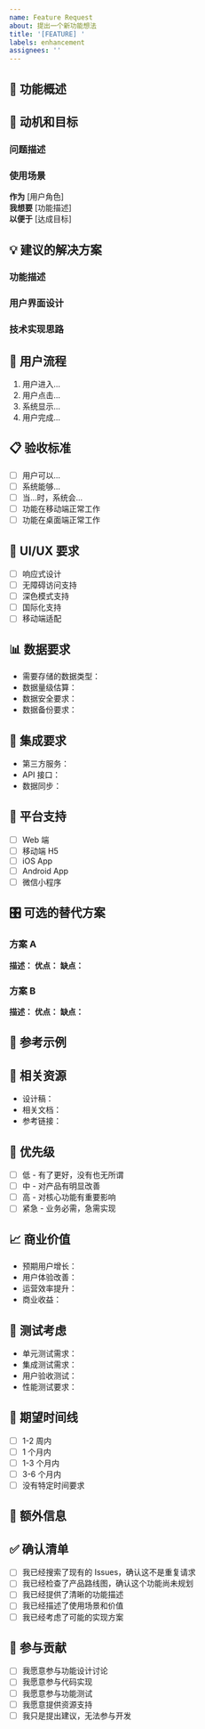 ```yaml
---
name: Feature Request
about: 提出一个新功能想法
title: '[FEATURE] '
labels: enhancement
assignees: ''
---
```


## 🚀 功能概述
<!-- 简洁地描述您想要的功能 -->

## 🎯 动机和目标
<!-- 描述这个功能解决什么问题，或者为什么需要这个功能 -->

### 问题描述
<!-- 您遇到了什么问题？ -->

### 使用场景
<!-- 描述具体的使用场景 -->
**作为** [用户角色]  
**我想要** [功能描述]  
**以便于** [达成目标]

## 💡 建议的解决方案
<!-- 详细描述您希望如何实现这个功能 -->

### 功能描述
<!-- 详细描述功能的行为和特性 -->

### 用户界面设计
<!-- 如果涉及 UI 变更，请描述或提供设计稿 -->

### 技术实现思路
<!-- 如果您有技术实现的想法，请分享 -->

## 🔄 用户流程
<!-- 描述用户如何使用这个功能 -->
1. 用户进入...
2. 用户点击...
3. 系统显示...
4. 用户完成...

## 📋 验收标准
<!-- 定义功能完成的标准，什么情况下算是实现了这个功能 -->
- [ ] 用户可以...
- [ ] 系统能够...
- [ ] 当...时，系统会...
- [ ] 功能在移动端正常工作
- [ ] 功能在桌面端正常工作

## 🎨 UI/UX 要求
<!-- 如果有界面相关的要求 -->
- [ ] 响应式设计
- [ ] 无障碍访问支持
- [ ] 深色模式支持
- [ ] 国际化支持
- [ ] 移动端适配

## 📊 数据要求
<!-- 如果涉及数据存储或处理 -->
- 需要存储的数据类型：
- 数据量级估算：
- 数据安全要求：
- 数据备份要求：

## 🔌 集成要求
<!-- 如果需要与其他系统或服务集成 -->
- 第三方服务：
- API 接口：
- 数据同步：

## 📱 平台支持
<!-- 功能需要支持哪些平台 -->
- [ ] Web 端
- [ ] 移动端 H5
- [ ] iOS App
- [ ] Android App
- [ ] 微信小程序

## 🎛️ 可选的替代方案
<!-- 描述您考虑过的其他解决方案 -->

### 方案 A
**描述：**
**优点：**
**缺点：**

### 方案 B
**描述：**
**优点：**
**缺点：**

## 📸 参考示例
<!-- 提供类似功能的参考，可以是其他产品的截图或链接 -->

## 🔗 相关资源
<!-- 相关的文档、设计稿、API 文档等 -->
- 设计稿：
- 相关文档：
- 参考链接：

## 🚨 优先级
<!-- 这个功能的重要性和紧急程度 -->
- [ ] 低 - 有了更好，没有也无所谓
- [ ] 中 - 对产品有明显改善
- [ ] 高 - 对核心功能有重要影响
- [ ] 紧急 - 业务必需，急需实现

## 📈 商业价值
<!-- 这个功能对产品/业务的价值 -->
- 预期用户增长：
- 用户体验改善：
- 运营效率提升：
- 商业收益：

## 🧪 测试考虑
<!-- 如何测试这个功能 -->
- 单元测试需求：
- 集成测试需求：
- 用户验收测试：
- 性能测试要求：

## 📅 期望时间线
<!-- 您希望什么时候看到这个功能 -->
- [ ] 1-2 周内
- [ ] 1 个月内
- [ ] 1-3 个月内  
- [ ] 3-6 个月内
- [ ] 没有特定时间要求

## 💬 额外信息
<!-- 任何其他相关信息 -->

## ✅ 确认清单
- [ ] 我已经搜索了现有的 Issues，确认这不是重复请求
- [ ] 我已经检查了产品路线图，确认这个功能尚未规划
- [ ] 我已经提供了清晰的功能描述
- [ ] 我已经描述了使用场景和价值
- [ ] 我已经考虑了可能的实现方案

## 🤝 参与贡献
<!-- 您是否愿意参与实现这个功能 -->
- [ ] 我愿意参与功能设计讨论
- [ ] 我愿意参与代码实现
- [ ] 我愿意参与功能测试
- [ ] 我愿意提供资源支持
- [ ] 我只是提出建议，无法参与开发